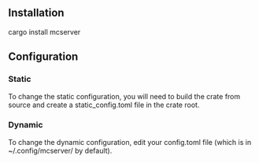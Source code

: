 ## Installation
cargo install mcserver

## Configuration

### Static
To change the static configuration, you will need to build the crate from source and create a static_config.toml file in the crate root.

### Dynamic
To change the dynamic configuration, edit your config.toml file (which is in ~/.config/mcserver/ by default).
